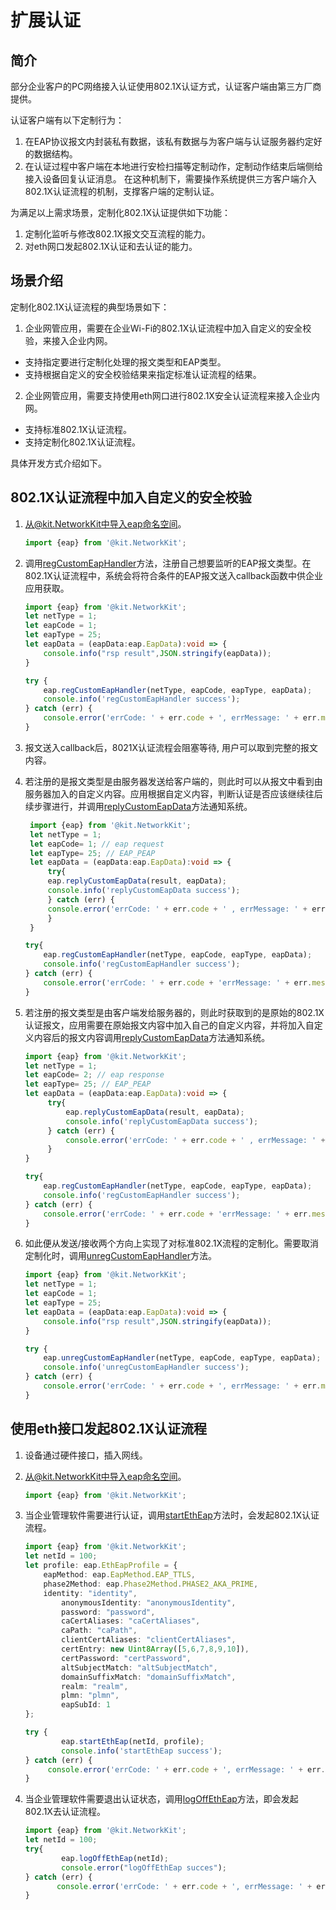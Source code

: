 # 扩展认证

## 简介

部分企业客户的PC网络接入认证使用802.1X认证方式，认证客户端由第三方厂商提供。

认证客户端有以下定制行为：

1. 在EAP协议报文内封装私有数据，该私有数据与为客户端与认证服务器约定好的数据结构。
2. 在认证过程中客户端在本地进行安检扫描等定制动作，定制动作结束后端侧给接入设备回复认证消息。
   在这种机制下，需要操作系统提供三方客户端介入802.1X认证流程的机制，支撑客户端的定制认证。


为满足以上需求场景，定制化802.1X认证提供如下功能：

1. 定制化监听与修改802.1X报文交互流程的能力。
2. 对eth网口发起802.1X认证和去认证的能力。

## 场景介绍

定制化802.1X认证流程的典型场景如下：

1. 企业网管应用，需要在企业Wi-Fi的802.1X认证流程中加入自定义的安全校验，来接入企业内网。

 - 支持指定要进行定制化处理的报文类型和EAP类型。
 - 支持根据自定义的安全校验结果来指定标准认证流程的结果。

2. 企业网管应用，需要支持使用eth网口进行802.1X安全认证流程来接入企业内网。

 - 支持标准802.1X认证流程。
 - 支持定制化802.1X认证流程。

具体开发方式介绍如下。

## 802.1X认证流程中加入自定义的安全校验

1. 从@kit.NetworkKit中导入eap命名空间。
   
   ```ts
   import {eap} from '@kit.NetworkKit';
   ```
2. 调用[regCustomEapHandler](../reference/apis-network-kit/js-apis-net-eap.md#regcustomeaphandler)方法，注册自己想要监听的EAP报文类型。在802.1X认证流程中，系统会将符合条件的EAP报文送入callback函数中供企业应用获取。
   
   ```ts
   import {eap} from '@kit.NetworkKit';
   let netType = 1;
   let eapCode = 1;
   let eapType = 25;
   let eapData = (eapData:eap.EapData):void => {
       console.info("rsp result",JSON.stringify(eapData));
   }
   
   try {
       eap.regCustomEapHandler(netType, eapCode, eapType, eapData);
       console.info('regCustomEapHandler success');
   } catch (err) {
       console.error('errCode: ' + err.code + ', errMessage: ' + err.message);
   }
   ```
3. 报文送入callback后，8021X认证流程会阻塞等待, 用户可以取到完整的报文内容。
4. 若注册的是报文类型是由服务器发送给客户端的，则此时可以从报文中看到由服务器加入的自定义内容。应用根据自定义内容，判断认证是否应该继续往后续步骤进行，并调用[replyCustomEapData](../reference/apis-network-kit/js-apis-net-eap.md#replycustomeapdata)方法通知系统。
   
   ```ts
    import {eap} from '@kit.NetworkKit';
    let netType = 1;
    let eapCode= 1; // eap request
    let eapType= 25; // EAP_PEAP
    let eapData = (eapData:eap.EapData):void => {
        try{
        eap.replyCustomEapData(result, eapData);
        console.info('replyCustomEapData success');   
        } catch (err) {   
        console.error('errCode: ' + err.code + ' , errMessage: ' + err.message);
        }
    }
   
   try{
       eap.regCustomEapHandler(netType, eapCode, eapType, eapData);   
   	   console.info('regCustomEapHandler success');
   } catch (err) {
       console.error('errCode: ' + err.code + 'errMessage: ' + err.message);
   }
   ```
5. 若注册的报文类型是由客户端发给服务器的，则此时获取到的是原始的802.1X认证报文，应用需要在原始报文内容中加入自己的自定义内容，并将加入自定义内容后的报文内容调用[replyCustomEapData](../reference/apis-network-kit/js-apis-net-eap.md#replycustomeapdata)方法通知系统。
   
   ```ts
   import {eap} from '@kit.NetworkKit';
   let netType = 1;
   let eapCode= 2; // eap response
   let eapType= 25; // EAP_PEAP
   let eapData = (eapData:eap.EapData):void => {
        try{
            eap.replyCustomEapData(result, eapData);
            console.info('replyCustomEapData success');   
        } catch (err) {   
            console.error('errCode: ' + err.code + ' , errMessage: ' + err.message);
        }
   }
   
   try{
       eap.regCustomEapHandler(netType, eapCode, eapType, eapData);   
       console.info('regCustomEapHandler success');
   } catch (err) {
       console.error('errCode: ' + err.code + 'errMessage: ' + err.message);
   }
   ```
6. 如此便从发送/接收两个方向上实现了对标准802.1X流程的定制化。需要取消定制化时，调用[unregCustomEapHandler](../reference/apis-network-kit/js-apis-net-eap.md#unregcustomeaphandler)方法。
   
   ```ts
   import {eap} from '@kit.NetworkKit';
   let netType = 1;
   let eapCode = 1;
   let eapType = 25;
   let eapData = (eapData:eap.EapData):void => {
       console.info("rsp result",JSON.stringify(eapData));
   }
   
   try {
       eap.unregCustomEapHandler(netType, eapCode, eapType, eapData);
       console.info('unregCustomEapHandler success');
   } catch (err) {
       console.error('errCode: ' + err.code + ', errMessage: ' + err.message);
   }
   
   ```

## 使用eth接口发起802.1X认证流程

1. 设备通过硬件接口，插入网线。
2. 从@kit.NetworkKit中导入eap命名空间。
   
   ```ts
   import {eap} from '@kit.NetworkKit';
   ```
3. 当企业管理软件需要进行认证，调用[startEthEap](../reference/apis-network-kit/js-apis-net-eap.md#startetheap)方法时，会发起802.1X认证流程。
   
   ```ts
   import {eap} from '@kit.NetworkKit';
   let netId = 100;
   let profile: eap.EthEapProfile = {
       eapMethod: eap.EapMethod.EAP_TTLS,
       phase2Method: eap.Phase2Method.PHASE2_AKA_PRIME,
       identity: "identity",
    	   anonymousIdentity: "anonymousIdentity",
    	   password: "password",
    	   caCertAliases: "caCertAliases",
    	   caPath: "caPath",
    	   clientCertAliases: "clientCertAliases",
    	   certEntry: new Uint8Array([5,6,7,8,9,10]),
    	   certPassword: "certPassword",
    	   altSubjectMatch: "altSubjectMatch",
    	   domainSuffixMatch: "domainSuffixMatch",
    	   realm: "realm",
    	   plmn: "plmn",
    	   eapSubId: 1
   };
   
   try {
    	   eap.startEthEap(netId, profile);
    	   console.info('startEthEap success');
   } catch (err) {
   	    console.error('errCode: ' + err.code + ', errMessage: ' + err.message);
   }
   ```
4. 当企业管理软件需要退出认证状态，调用[logOffEthEap](../reference/apis-network-kit/js-apis-net-eap.md#logoffetheap)方法，即会发起802.1X去认证流程。
   
   ```ts
   import {eap} from '@kit.NetworkKit';
   let netId = 100;    
   try{
     	   eap.logOffEthEap(netId);
     	   console.error("logOffEthEap succes");
   } catch (err) {
          console.error('errCode: ' + err.code + ', errMessage: ' + err.message);
   }
   ```